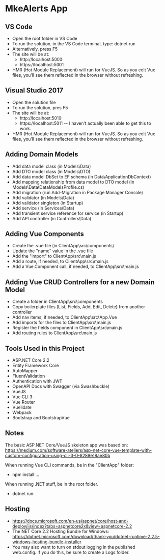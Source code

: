 # MkeAlerts App

## VS Code
* Open the root folder in VS Code
* To run the solution, in the VS Code terminal, type: dotnet run
* Alternatively, press F5
* The site will be at:
  * http://localhost:5000
  * https://localhost:5001
* HMR (Hot Module Replacement) will run for VueJS. So as you edit Vue files, you'll see them reflected in the browser without refreshing.

## Visual Studio 2017
* Open the solution file
* To run the solution, pres F5
* The site will be at:
  * http://localhost:5010
  * https://localhost:5011 -- I haven't actually been able to get this to work.
* HMR (Hot Module Replacement) will run for VueJS. So as you edit Vue files, you'll see them reflected in the browser without refreshing.

## Adding Domain Models
* Add data model class (in Models\Data)
* Add DTO model class (in Models\DTO)
* Add data model DbSet to EF schema (in Data\ApplicationDbContext)
* Add mapping relationship from data model to DTO model (in Models\Data\DataModelsProfile.cs)
* Add migration (run Add-Migration in Package Manager Console)
* Add validator (in Models\Data)
* Add validator singleton (in Startup)
* Add service (in Services\Data)
* Add transient service reference for service (in Startup)
* Add API controller (in Controllers\Data)

## Adding Vue Components
* Create the .vue file (in ClientApp\src\components)
* Update the "name" value in the .vue file
* Add the "import" to ClientApp\src\main.js
* Add a route, if needed, to ClientApp\src\main.js
* Add a Vue.Component call, if needed, to ClientApp\src\main.js

## Adding Vue CRUD Controllers for a new Domain Model
* Create a folder in ClientApp\src\components
* Copy boilerplate files (List, Fields, Add, Edit, Delete) from another controller
* Add nav items, if needed, to ClientApp\src\App.Vue
* Add imports for the files to ClientApp\src\main.js
* Register the fields component in ClientApp\src\main.js
* Add routing rules to ClientApp\src\main.js

## Tools Used in this Project
* ASP.NET Core 2.2
* Entity Framework Core
* AutoMapper
* FluentValidation
* Authentication with JWT
* OpenAPI Docs with Swagger (via Swashbuckle)
* VueJS
* Vue CLI 3
* Vue Router
* Vuelidate
* Webpack
* Bootstrap and BootstrapVue


## Notes

The basic ASP.NET Core/VueJS skeleton app was based on: https://medium.com/software-ateliers/asp-net-core-vue-template-with-custom-configuration-using-cli-3-0-8288e18ae80b

When running Vue CLI commands, be in the "ClientApp" folder:
* npm install ...

When running .NET stuff, be in the root folder.
* dotnet run


## Hosting
* https://docs.microsoft.com/en-us/aspnet/core/host-and-deploy/iis/index?tabs=aspnetcore2x&view=aspnetcore-2.2
* The NET Core 2.2 Hosting Bundle for Windows: https://dotnet.microsoft.com/download/thank-you/dotnet-runtime-2.2.5-windows-hosting-bundle-installer
* You may also want to turn on stdout logging in the published web.config. If you do this, be sure to create a Logs folder.
